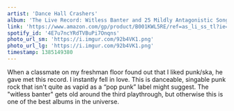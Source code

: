 ```yaml
---
artist: 'Dance Hall Crashers'
album: 'The Live Record: Witless Banter and 25 Mildly Antagonistic Songs of Love '
link: 'https://www.amazon.com/gp/product/B001KWL5RE/ref=as_li_ss_tl?ie=UTF8&amp;camp=1789&amp;creative=390957&amp;creativeASIN=B001KWL5RE&amp;linkCode=as2&amp;tag=besalbintheun-20'
spotify_id: '4E7u7ncYRdTVBuPi7Onqns'
photo_url_sm: 'https://i.imgur.com/92b4VK1.png'
photo_url_lg: 'https://i.imgur.com/92b4VK1.png'
timestamp: 1385149380
---
```

When a classmate on my freshman floor found out that I liked punk/ska, he gave met this record. I instantly fell in love. This is danceable, singable punk rock that isn't quite as vapid as a “pop punk” label might suggest. The "witless banter" gets old around the third playthrough, but otherwise this is one of the best albums in the universe.